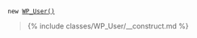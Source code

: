 <p><code>new <a href="https://developer.wordpress.org/reference/classes/wp_user/">WP_User()</a></code></p>

<blockquote>

{% include classes/WP_User/__construct.md %}

</blockquote>
